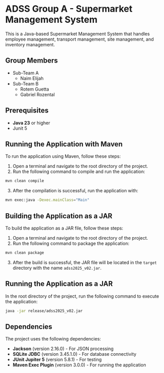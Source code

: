 # ADSS Group A - Supermarket Management System

This is a Java-based Supermarket Management System that handles employee management, transport management, site management, and inventory management.

## Group Members
* Sub-Team A
   * Naim Elijah
* Sub-Team B
   * Rotem Guetta
   * Gabriel Rozental

## Prerequisites

- **Java 23** or higher
- Junit 5

## Running the Application with Maven
To run the application using Maven, follow these steps:
1. Open a terminal and navigate to the root directory of the project.
2. Run the following command to compile and run the application:

```Bash
mvn clean compile
```
3. After the compilation is successful, run the application with:

```Bash
mvn exec:java -Dexec.mainClass="Main"
```

## Building the Application as a JAR
To build the application as a JAR file, follow these steps:
1. Open a terminal and navigate to the root directory of the project.
2. Run the following command to package the application:

```Bash
mvn clean package
```
3. After the build is successful, the JAR file will be located in the `target` directory with the name `adss2025_v02.jar`.

## Running the Application as a JAR

In the root directory of the project, run the following command to execute the application:

```Bash
java -jar release/adss2025_v02.jar
```

## Dependencies

The project uses the following dependencies:

- **Jackson** (version 2.16.0) - For JSON processing
- **SQLite JDBC** (version 3.45.1.0) - For database connectivity
- **JUnit Jupiter 5** (version 5.8.1) - For testing
- **Maven Exec Plugin** (version 3.0.0) - For running the application
